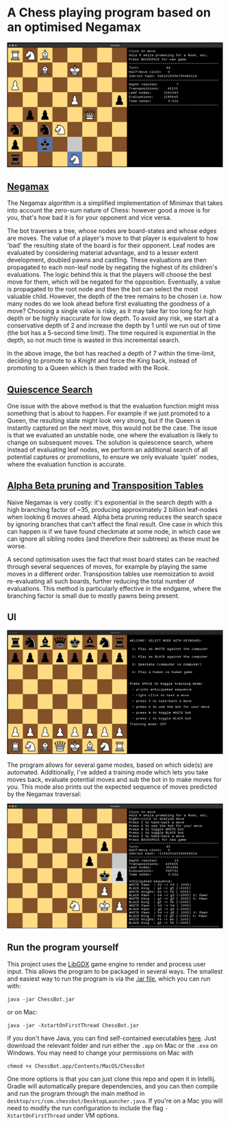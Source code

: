 # A Chess playing program based on an optimised Negamax

![Promotion](./images/Example_Promotion.png)

## [Negamax](https://en.wikipedia.org/wiki/Negamax)
The Negamax algorithm is a simplified implementation of Minimax that takes into
account the zero-sum nature of Chess: however good a move is for you, that's how 
bad it is for your opponent and vice versa.

The bot traverses a tree, whose nodes are board-states and whose edges are moves.
The value of a player's move to that player is equivalent to how 'bad' the
resulting state of the board is for their opponent. Leaf nodes are evaluated by 
considering material advantage, and to a lesser extent development, doubled pawns and castling.
These evaluations are then propagated to each non-leaf node by negating the highest of its children's evaluations.
The logic behind this is that the players will choose the best move for them,
which will be negated for the opposition. Eventually, a value is propagated to the
root node and then the bot can select the most valuable child. However, the depth
of the tree remains to be chosen i.e. how many nodes do we look ahead before first
evaluating the goodness of a move? Choosing a single value is risky, as it may take
far too long for high depth or be highly inaccurate for low depth. 
To avoid any risk, we start at a conservative depth of 2 and increase the depth 
by 1 until we run out of time (the bot has a 5-second time limit). The time required
is exponential in the depth, so not much time is wasted in this incremental search.

In the above image, the bot has reached a depth of 7 within the time-limit, deciding
to promote to a Knight and force the King back, instead of promoting to a Queen
which is then traded with the Rook.

## [Quiescence Search](https://www.chessprogramming.org/Quiescence_Search)
One issue with the above method is that the evaluation function might miss something
that is about to happen. For example if we just promoted to a Queen, the resulting state
might look very strong, but if the Queen is instantly captured on the next move,
this would not be the case. The issue is that we evaluated an unstable node, one
where the evaluation is likely to change on subsequent moves. The solution is quiescence
search, where instead of evaluating leaf nodes, we perform an additional search of
all potential captures or promotions, to ensure we only evaluate 'quiet' nodes, where
the evaluation function is accurate.

## [Alpha Beta pruning](https://en.wikipedia.org/wiki/Alpha%E2%80%93beta_pruning) and [Transposition Tables](https://www.chessprogramming.org/Transposition_Table)
Naive Negamax is very costly: it's exponential in the search depth with a high
branching factor of ~35, producing approximately 2 billion leaf-nodes when looking
6 moves ahead. Alpha beta pruning reduces the search space by ignoring branches
that can't affect the final result. One case in which this can happen is if we have found
checkmate at some node, in which case we can ignore all sibling nodes (and therefore
their subtrees) as these must be worse.

A second optimisation uses the fact that most board states can be reached through
several sequences of moves, for example by playing the same moves in a different
order. Transposition tables use memoization to avoid re-evaluating all such boards,
further reducing the total number of evaluations. This method is particularly effective
in the endgame, where the branching factor is small due to mostly pawns being present.

## UI

![Menu](./images/Menu.png)

The program allows for several game modes, based on which side(s) are automated.
Additionally, I've added a training mode which lets you take moves back, evaluate
potential moves and sub the bot in to make moves for you. This mode also prints
out the expected sequence of moves predicted by the Negamax traversal:

![Lookahead](./images/Example_Lookahead.png)

## Run the program yourself
This project uses the [LibGDX](https://libgdx.com/) game engine to render and
process user input. This allows the program to be packaged in several ways.
The smallest and easiest way to run the program is via the
[.jar file](./ChessBot.jar), which you can run with:
```
java -jar ChessBot.jar
```
or on Mac:
```
java -jar -XstartOnFirstThread ChessBot.jar
```

If you don't have Java, you can find self-contained executables
[here](https://drive.google.com/drive/folders/16GjyDXb7J9O-tSngmbnjE3i5C6U_TfSY?usp=sharing).
Just download the relevant folder and run either the `.app` on Mac or
the `.exe` on Windows. You may need to change your permissions on Mac with
```
chmod +x ChessBot.app/Contents/MacOS/ChessBot
```

One more options is that you can just clone this repo and open it in Intellij.
Gradle will automatically prepare dependencies, and you can then compile and run the
program through the main method in `desktop/src/com.chessbot/DesktopLauncher.java`. If
you're on a Mac you will need to modify the run configuration to include the flag
`-XstartOnFirstThread` under VM options.
